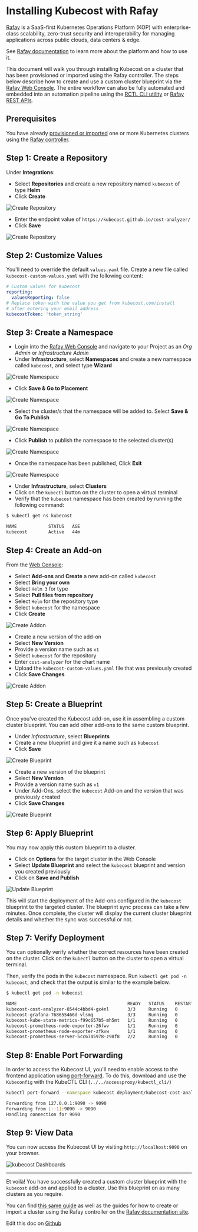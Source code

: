 Installing Kubecost with Rafay
================

[Rafay](https://rafay.co) is a SaaS-first Kubernetes Operations Platform (KOP) with enterprise-class scalability, zero-trust security and interoperability for managing applications across public clouds, data centers & edge.

See [Rafay documentation](https://docs.rafay.co/) to learn more about the platform and how to use it.

This document will walk you through installing Kubecost on a cluster that has been provisioned or imported using the Rafay controller. The steps below describe how to create and use a custom cluster blueprint via the [Rafay Web Console](https://console.rafay.dev/). The entire workflow can also be fully automated and embedded into an automation pipeline using the [RCTL CLI utility](https://docs.rafay.co/cli/overview/) or [Rafay REST APIs](https://docs.rafay.co/api/apis/).

## Prerequisites

You have already [provisioned or imported](https://docs.rafay.co/learn/overview/) one or more Kubernetes clusters using the [Rafay controller](https://console.rafay.dev/).

## Step 1: Create a Repository

Under **Integrations**:

- Select **Repositories** and create a new repository named `kubecost` of type **Helm**
- Click **Create**

![Create Repository](https://docs.rafay.co/recipes/cost/img/kubecost/kubecost-repository-1.png)

- Enter the endpoint value of `https://kubecost.github.io/cost-analyzer/`
- Click **Save**

![Create Repository](https://docs.rafay.co/recipes/cost/img/kubecost/kubecost-repository-2.png)

## Step 2: Customize Values

You'll need to override the default `values.yaml` file. Create a new file called `kubecost-custom-values.yaml` with the following content:

```yaml
# Custom values for Kubecost
reporting:
  valuesReporting: false
# Replace token with the value you get from kubecost.com/install
# after entering your email address
kubecostToken: 'token_string'
```

## Step 3: Create a Namespace

- Login into the [Rafay Web Console](https://console.rafay.dev/) and navigate to your Project as an _Org Admin_ or _Infrastructure Admin_
- Under **Infrastructure**, select **Namespaces** and create a new namespace called `kubecost`, and select type **Wizard**

![Create Namespace](https://docs.rafay.co/recipes/cost/img/kubecost/kubecost-namespace-1.png)

- Click **Save & Go to Placement**

![Create Namespace](https://docs.rafay.co/recipes/cost/img/kubecost/kubecost-namespace-2.png)

- Select the cluster/s that the namespace will be added to. Select **Save & Go To Publish**

![Create Namespace](https://docs.rafay.co/recipes/cost/img/kubecost/kubecost-namespace-3.png)

- Click **Publish** to publish the namespace to the selected cluster(s)

![Create Namespace](https://docs.rafay.co/recipes/cost/img/kubecost/kubecost-namespace-4.png)

- Once the namespace has been published, Click **Exit**

![Create Namespace](https://docs.rafay.co/recipes/cost/img/kubecost/kubecost-namespace-5.png)

- Under **Infrastructure**, select **Clusters**
- Click on the `kubectl` button on the cluster to open a virtual terminal
- Verify that the `kubecost` namespace has been created by running the following command:

```sh
$ kubectl get ns kubecost

NAME            STATUS   AGE
kubecost        Active   44m
```

## Step 4: Create an Add-on

From the [Web Console](https://console.rafay.dev/):

- Select **Add-ons** and **Create** a new add-on called `kubecost`
- Select **Bring your own**
- Select `Helm 3` for type
- Select **Pull files from repository**
- Select `Helm` for the repository type
- Select `kubecost` for the namespace
- Click **Create**

![Create Addon](https://docs.rafay.co/recipes/cost/img/kubecost/kubecost-addon-1.png)

- Create a new version of the add-on
- Select **New Version**
- Provide a version name such as `v1`
- Select `kubecost` for the repository
- Enter `cost-analyzer` for the chart name
- Upload the `kubecost-custom-values.yaml` file that was previously created
- Click **Save Changes**

![Create Addon](https://docs.rafay.co/recipes/cost/img/kubecost/kubecost-addon-2.png)

## Step 5: Create a Blueprint

Once you've created the Kubecost add-on, use it in assembling a custom cluster blueprint. You can add other add-ons to the same custom blueprint.

- Under _Infrastructure_, select **Blueprints**
- Create a new blueprint and give it a name such as `kubecost`
- Click **Save**

![Create Blueprint](https://docs.rafay.co/recipes/cost/img/kubecost/kubecost-blueprint-1.png)

- Create a new version of the blueprint
- Select **New Version**
- Provide a version name such as `v1`
- Under Add-Ons, select the `kubecost` Add-on and the version that was previously created
- Click **Save Changes**

![Create Blueprint](https://docs.rafay.co/recipes/cost/img/kubecost/kubecost-blueprint-2.png)

## Step 6: Apply Blueprint

You may now apply this custom blueprint to a cluster.

- Click on **Options** for the target cluster in the Web Console
- Select **Update Blueprint** and select the `kubecost` blueprint and version you created previously
- Click on **Save and Publish**

![Update Blueprint](https://docs.rafay.co/recipes/cost/img/kubecost/kubecost-blueprint-3.png)

This will start the deployment of the Add-ons configured in the `kubecost` blueprint to the targeted cluster. The blueprint sync process can take a few minutes. Once complete, the cluster will display the current cluster blueprint details and whether the sync was successful or not.

## Step 7: Verify Deployment

You can optionally verify whether the correct resources have been created on the cluster. Click on the `kubectl` button on the cluster to open a virtual terminal.

Then, verify the pods in the `kubecost` namespace. Run `kubectl get pod -n kubecost`, and check that the output is similar to the example below.

```sh
$ kubectl get pod -n kubecost

NAME                                          READY   STATUS    RESTARTS   AGE
kubecost-cost-analyzer-8544c4bbd4-gx4nl       3/3     Running   0          6m23s
kubecost-grafana-768655466d-vlsmq             3/3     Running   0          6m23s
kubecost-kube-state-metrics-f99c657b5-mh5mt   1/1     Running   0          6m23s
kubecost-prometheus-node-exporter-26fwv       1/1     Running   0          6m23s
kubecost-prometheus-node-exporter-zfkvw       1/1     Running   0          6m23s
kubecost-prometheus-server-5cc6745978-z98f8   2/2     Running   0          6m23s
```

## Step 8: Enable Port Forwarding

In order to access the Kubecost UI, you'll need to enable access to the frontend application using [port-forward](https://kubernetes.io/docs/tasks/access-application-cluster/port-forward-access-application-cluster/). To do this, download and use the `Kubeconfig` with the KubeCTL CLI (`../../accessproxy/kubectl_cli/`)

```sh
kubectl port-forward --namespace kubecost deployment/kubecost-cost-analyzer 9090

Forwarding from 127.0.0.1:9090 -> 9090
Forwarding from [::1]:9090 -> 9090
Handling connection for 9090
```

## Step 9: View Data

You can now access the Kubecost UI by visiting `http://localhost:9090` on your browser.

![kubecost Dashboards](https://docs.rafay.co/recipes/cost/img/kubecost/kubecost-view-1.png)

---

Et voilà! You have successfully created a custom cluster blueprint with the `kubecost` add-on and applied to a cluster. Use this blueprint on as many clusters as you require.

You can find [this same guide](https://docs.rafay.co/recipes/cost/kubecost/) as well as the guides for how to create or import a cluster using the Rafay controller on the [Rafay documentation site](https://docs.kubecost.com/custom-prom.html#troubleshooting-issues).

Edit this doc on [Github](https://github.com/kubecost/docs/blob/main/rafay.md)


<!--- {"article":"4413635957271","section":"4402815636375","permissiongroup":"1500001277122"} --->